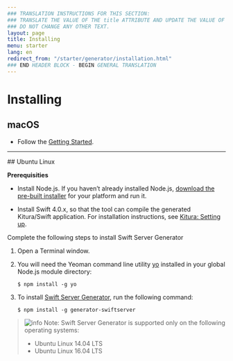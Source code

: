 ```yaml
---
### TRANSLATION INSTRUCTIONS FOR THIS SECTION:
### TRANSLATE THE VALUE OF THE title ATTRIBUTE AND UPDATE THE VALUE OF THE lang ATTRIBUTE.
### DO NOT CHANGE ANY OTHER TEXT.
layout: page
title: Installing
menu: starter
lang: en
redirect_from: "/starter/generator/installation.html"
### END HEADER BLOCK - BEGIN GENERAL TRANSLATION
---
```


<div class="titleBlock">
	<h1>Installing</h1>
</div>

## macOS

- Follow the [Getting Started](../gettingstarted.html).

<hr>
## Ubuntu Linux

**Prerequisities**

-   Install Node.js. If you haven’t already installed Node.js, [download the pre-built installer](https://nodejs.org/en/download/) for your platform and run it.

-   Install Swift 4.0.x, so that the tool can compile the generated Kitura/Swift application. For installation instructions, see [Kitura: Setting up](../settingup.html).

Complete the following steps to install Swift Server Generator

1.  Open a Terminal window.

2.  You will need the Yeoman command line utility [yo](https://github.com/yeoman/yo) installed in your global Node.js module directory:

        $ npm install -g yo

3.  To install [Swift Server Generator](https://github.com/IBM-Swift/generator-swiftserver), run the following command:

        $ npm install -g generator-swiftserver

> ![info] Note: Swift Server Generator is supported only on the following operating systems:
>
> -   Ubuntu Linux 14.04 LTS
> -   Ubuntu Linux 16.04 LTS

[info]: ../../../assets/info-blue.png
[tip]: ../../../assets/lightbulb-yellow.png
[warning]: ../../../assets/warning-red.png
